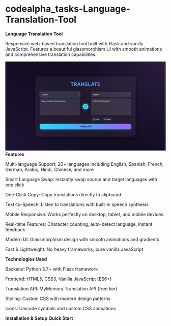 # codealpha_tasks-Language-Translation-Tool
**Language Translation Tool**
  
Responsive web-based translation tool built with Flask and vanilla JavaScript. Features a beautiful glassmorphism UI with smooth animations and comprehensive translation capabilities.

![image_alt](https://github.com/YahyaRae/CodeAlpha_LanguageTranslationAI/blob/ac0fccf37b5311f7f608091cd2371dddd71a1ed1/Screenshot%202025-08-19%20at%201.15.41%20PM.png)
**Features**

Multi-language Support: 20+ languages including English, Spanish, French, German, Arabic, Hindi, Chinese, and more

Smart Language Swap: Instantly swap source and target languages with one click

One-Click Copy: Copy translations directly to clipboard

Text-to-Speech: Listen to translations with built-in speech synthesis

Mobile Responsive: Works perfectly on desktop, tablet, and mobile devices

Real-time Features: Character counting, auto-detect language, instant feedback

Modern UI: Glassmorphism design with smooth animations and gradients

Fast & Lightweight: No heavy frameworks, pure vanilla JavaScript

**Technologies Used**

Backend: Python 3.7+ with Flask framework

Frontend: HTML5, CSS3, Vanilla JavaScript (ES6+)

Translation API: MyMemory Translation API (free tier)

Styling: Custom CSS with modern design patterns

Icons: Unicode symbols and custom CSS animations

**Installation & Setup**
**Quick Start**



